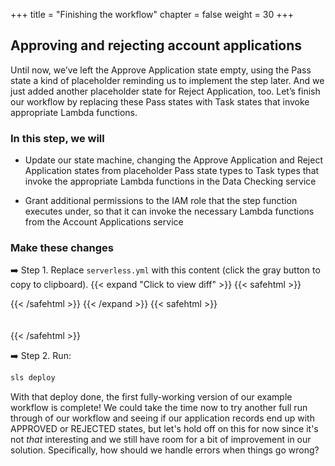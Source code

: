 +++
title = "Finishing the workflow"
chapter = false
weight = 30
+++

## Approving and rejecting account applications

Until now, we’ve left the Approve Application state empty, using the Pass state a kind of placeholder reminding us to implement the step later. And we just added another placeholder state for Reject Application, too.  Let’s finish our workflow by replacing these Pass states with Task states that invoke appropriate Lambda functions.


### In this step, we will

* Update our state machine, changing the Approve Application and Reject Application states from placeholder Pass state types to Task types that invoke the appropriate Lambda functions in the Data Checking service

* Grant additional permissions to the IAM role that the step function executes under, so that it can invoke the necessary Lambda functions from the Account Applications service


### Make these changes

➡️ Step 1. Replace `serverless.yml` with <span class="clipBtn clipboard" data-clipboard-target="#idd89254ee356d4a3991a0263730d7834a">this content</span> (click the gray button to copy to clipboard). 
{{< expand "Click to view diff" >}} {{< safehtml >}}
<div id="diff-idd89254ee356d4a3991a0263730d7834a"></div> <pre style="display: none;" data-diff-for="diff-idd89254ee356d4a3991a0263730d7834a">commit 77603cdb8730955713c45470065e8c1b619fff93
Author: Gabe Hollombe <gabe@avantbard.com>
Date:   Wed Oct 16 11:09:15 2019 +0800

    Implement Approve Application and Reject Application task states

diff --git a/serverless.yml b/serverless.yml
index acc14c6..4010aa8 100644
--- a/serverless.yml
+++ b/serverless.yml
@@ -275,6 +275,8 @@ resources:
                     Resource:
                         - Fn::GetAtt: [DataCheckingLambdaFunction, Arn]
                         - Fn::GetAtt: [FlagApplicationLambdaFunction, Arn]
+                        - Fn::GetAtt: [ApproveApplicationLambdaFunction, Arn]
+                        - Fn::GetAtt: [RejectApplicationLambdaFunction, Arn]
 
     ProcessApplicationsStateMachine:
       Type: AWS::StepFunctions::StateMachine
@@ -351,17 +353,27 @@ resources:
                             }
                         ]
                     },
-                    "Reject Application": {
-                         "Type": "Pass",
-                         "End": true
+                     "Reject Application": {
+                        "Type": "Task",
+                        "Parameters": {
+                            "id.$": "$.application.id"
+                        },
+                        "Resource": "#{rejectApplicationLambdaArn}",
+                        "End": true
                      },
-                    "Approve Application": {
-                        "Type": "Pass",
+                     "Approve Application": {
+                        "Type": "Task",
+                        "Parameters": {
+                            "id.$": "$.application.id"
+                        },
+                        "Resource": "#{approveApplicationLambdaArn}",
                         "End": true
-                    }
+                     }
                 }
               }
             - {
               dataCheckingLambdaArn: !GetAtt [DataCheckingLambdaFunction, Arn],
               flagApplicationLambdaName: !Ref FlagApplicationLambdaFunction,
+              rejectApplicationLambdaArn: !GetAtt [RejectApplicationLambdaFunction, Arn],
+              approveApplicationLambdaArn: !GetAtt [ApproveApplicationLambdaFunction, Arn],
             }
\ No newline at end of file
</pre>
{{< /safehtml >}} {{< /expand >}}
{{< safehtml >}}
<textarea id="idd89254ee356d4a3991a0263730d7834a" style="position: relative; left: -1000px; width: 1px; height: 1px;">service: StepFunctionsWorkshop

plugins:
  - serverless-cf-vars

custom:
  applicationsTable: '${self:service}__account_applications__${self:provider.stage}'

provider:
  name: aws
  runtime: nodejs10.x
  memorySize: 128
  stage: dev

functions:
  SubmitApplication:
    name: ${self:service}__account_applications__submit__${self:provider.stage}
    handler: account-applications/submit.handler
    environment:
      REGION: ${self:provider.region}
      ACCOUNTS_TABLE_NAME: ${self:custom.applicationsTable}
      APPLICATION_PROCESSING_STEP_FUNCTION_ARN: { Ref: "ProcessApplicationsStateMachine" }
    role: SubmitRole

  FlagApplication:
    name: ${self:service}__account_applications__flag__${self:provider.stage}
    handler: account-applications/flag.handler
    environment:
      REGION: ${self:provider.region}
      ACCOUNTS_TABLE_NAME: ${self:custom.applicationsTable}
    role: FlagRole

  ReviewApplication:
    name: ${self:service}__account_applications__review__${self:provider.stage}
    handler: account-applications/review.handler
    environment:
      REGION: ${self:provider.region}
      ACCOUNTS_TABLE_NAME: ${self:custom.applicationsTable}
    role: ReviewRole

  FindApplications:
    name: ${self:service}__account_applications__find__${self:provider.stage}
    handler: account-applications/find.handler
    environment:
      REGION: ${self:provider.region}
      ACCOUNTS_TABLE_NAME: ${self:custom.applicationsTable}
    role: FindRole

  RejectApplication:
    name: ${self:service}__account_applications__reject__${self:provider.stage}
    handler: account-applications/reject.handler
    environment:
      REGION: ${self:provider.region}
      ACCOUNTS_TABLE_NAME: ${self:custom.applicationsTable}
    role: RejectRole

  ApproveApplication:
    name: ${self:service}__account_applications__approve__${self:provider.stage}
    handler: account-applications/approve.handler
    environment:
      REGION: ${self:provider.region}
      ACCOUNTS_TABLE_NAME: ${self:custom.applicationsTable}
    role: ApproveRole

  DataChecking:
    name: ${self:service}__data_checking__${self:provider.stage}
    handler: data-checking.handler
    role: DataCheckingRole

resources:
  Resources:
    LambdaLoggingPolicy:
      Type: 'AWS::IAM::ManagedPolicy'
      Properties:
        PolicyDocument:
          Version: '2012-10-17'
          Statement:
            - Effect: Allow
              Action:
                - logs:CreateLogGroup
                - logs:CreateLogStream
                - logs:PutLogEvents
              Resource:
                - 'Fn::Join':
                  - ':'
                  -
                    - 'arn:aws:logs'
                    - Ref: 'AWS::Region'
                    - Ref: 'AWS::AccountId'
                    - 'log-group:/aws/lambda/*:*:*'

    DynamoPolicy:
      Type: 'AWS::IAM::ManagedPolicy'
      Properties:
        PolicyDocument:
          Version: '2012-10-17'
          Statement:
            - Effect: "Allow"
              Action:
                - "dynamodb:*"
              Resource:
                - { "Fn::GetAtt": ["ApplicationsDynamoDBTable", "Arn" ] }
                - 'Fn::Join':
                    - '/'
                    -
                        - { "Fn::GetAtt": ["ApplicationsDynamoDBTable", "Arn" ] }
                        - '*'

    StepFunctionsPolicy:
      Type: 'AWS::IAM::ManagedPolicy'
      Properties:
        PolicyDocument:
          Version: '2012-10-17'
          Statement:
            -
              Effect: "Allow"
              Action:
                - "states:StartExecution"
                - "states:SendTaskSuccess"
                - "states:SendTaskFailure"
              Resource:
                - { Ref: ProcessApplicationsStateMachine }

    SubmitRole:
      Type: AWS::IAM::Role
      Properties:
        AssumeRolePolicyDocument:
          Version: '2012-10-17'
          Statement:
            - Effect: Allow
              Principal:
                Service:
                  - lambda.amazonaws.com
              Action: sts:AssumeRole
        ManagedPolicyArns:
          - { Ref: LambdaLoggingPolicy }
          - { Ref: DynamoPolicy }
          - { Ref: StepFunctionsPolicy }

    FlagRole:
      Type: AWS::IAM::Role
      Properties:
        AssumeRolePolicyDocument:
          Version: '2012-10-17'
          Statement:
            - Effect: Allow
              Principal:
                Service:
                  - lambda.amazonaws.com
              Action: sts:AssumeRole
        ManagedPolicyArns:
          - { Ref: LambdaLoggingPolicy }
          - { Ref: DynamoPolicy }

    ReviewRole:
      Type: AWS::IAM::Role
      Properties:
        AssumeRolePolicyDocument:
          Version: '2012-10-17'
          Statement:
            - Effect: Allow
              Principal:
                Service:
                  - lambda.amazonaws.com
              Action: sts:AssumeRole
        ManagedPolicyArns:
          - { Ref: LambdaLoggingPolicy }
          - { Ref: DynamoPolicy }
          - { Ref: StepFunctionsPolicy }

    RejectRole:
      Type: AWS::IAM::Role
      Properties:
        AssumeRolePolicyDocument:
          Version: '2012-10-17'
          Statement:
            - Effect: Allow
              Principal:
                Service:
                  - lambda.amazonaws.com
              Action: sts:AssumeRole
        ManagedPolicyArns:
          - { Ref: LambdaLoggingPolicy }
          - { Ref: DynamoPolicy }

    ApproveRole:
      Type: AWS::IAM::Role
      Properties:
        AssumeRolePolicyDocument:
          Version: '2012-10-17'
          Statement:
            - Effect: Allow
              Principal:
                Service:
                  - lambda.amazonaws.com
              Action: sts:AssumeRole
        ManagedPolicyArns:
          - { Ref: LambdaLoggingPolicy }
          - { Ref: DynamoPolicy }

    FindRole:
      Type: AWS::IAM::Role
      Properties:
        AssumeRolePolicyDocument:
          Version: '2012-10-17'
          Statement:
            - Effect: Allow
              Principal:
                Service:
                  - lambda.amazonaws.com
              Action: sts:AssumeRole
        ManagedPolicyArns:
          - { Ref: LambdaLoggingPolicy }
          - { Ref: DynamoPolicy }

    DataCheckingRole:
      Type: AWS::IAM::Role
      Properties:
        AssumeRolePolicyDocument:
          Version: '2012-10-17'
          Statement:
            - Effect: Allow
              Principal:
                Service:
                  - lambda.amazonaws.com
              Action: sts:AssumeRole
        ManagedPolicyArns:
          - { Ref: LambdaLoggingPolicy }

    ApplicationsDynamoDBTable:
      Type: 'AWS::DynamoDB::Table'
      Properties:
        TableName: ${self:custom.applicationsTable}
        AttributeDefinitions:
          -
            AttributeName: id
            AttributeType: S
          -
            AttributeName: state
            AttributeType: S
        KeySchema:
          -
            AttributeName: id
            KeyType: HASH
        BillingMode: PAY_PER_REQUEST
        GlobalSecondaryIndexes:
            -
                IndexName: state
                KeySchema:
                    -
                        AttributeName: state
                        KeyType: HASH
                Projection:
                    ProjectionType: ALL

    StepFunctionRole:
      Type: 'AWS::IAM::Role'
      Properties:
        AssumeRolePolicyDocument:
            Version: '2012-10-17'
            Statement:
                -
                  Effect: Allow
                  Principal:
                      Service: 'states.amazonaws.com'
                  Action: 'sts:AssumeRole'
        Policies:
            -
              PolicyName: lambda
              PolicyDocument:
                Statement:
                  -
                    Effect: Allow
                    Action: 'lambda:InvokeFunction'
                    Resource:
                        - Fn::GetAtt: [DataCheckingLambdaFunction, Arn]
                        - Fn::GetAtt: [FlagApplicationLambdaFunction, Arn]
                        - Fn::GetAtt: [ApproveApplicationLambdaFunction, Arn]
                        - Fn::GetAtt: [RejectApplicationLambdaFunction, Arn]

    ProcessApplicationsStateMachine:
      Type: AWS::StepFunctions::StateMachine
      Properties:
        StateMachineName: ${self:service}__process_account_applications__${self:provider.stage}
        RoleArn: !GetAtt StepFunctionRole.Arn
        DefinitionString:
          !Sub
            - |-
              {
                "StartAt": "Check Name",
                "States": {
                    "Check Name": {
                        "Type": "Task",
                        "Parameters": {
                            "command": "CHECK_NAME",
                            "data": { "name.$": "$.application.name" }
                        },
                        "Resource": "#{dataCheckingLambdaArn}",
                        "ResultPath": "$.checks.name",
                        "Next": "Check Address"
                    },
                    "Check Address": {
                        "Type": "Task",
                        "Parameters": {
                            "command": "CHECK_ADDRESS",
                            "data": { "address.$": "$.application.address" }
                        },
                        "Resource": "#{dataCheckingLambdaArn}",
                        "ResultPath": "$.checks.address",
                        "Next": "Review Required?"
                    },
                    "Review Required?": {
                        "Type": "Choice",
                        "Choices": [
                          {
                            "Variable": "$.checks.name.flagged",
                            "BooleanEquals": true,
                            "Next": "Pending Review"
                          },
                          {
                            "Variable": "$.checks.address.flagged",
                            "BooleanEquals": true,
                            "Next": "Pending Review"
                          }
                        ],
                        "Default": "Approve Application"
                    },
                    "Pending Review": {
                      "Type": "Task",
                      "Resource": "arn:aws:states:::lambda:invoke.waitForTaskToken",
                      "Parameters": {
                          "FunctionName": "#{flagApplicationLambdaName}",
                          "Payload": {
                              "id.$": "$.application.id",
                              "flagType": "REVIEW",
                              "taskToken.$": "$$.Task.Token"
                          }
                      },
                      "ResultPath": "$.review",
                      "Next": "Review Approved?"
                    },
                    "Review Approved?": {
                        "Type": "Choice",
                        "Choices": [{
                                "Variable": "$.review.decision",
                                "StringEquals": "APPROVE",
                                "Next": "Approve Application"
                            },
                            {
                                "Variable": "$.review.decision",
                                "StringEquals": "REJECT",
                                "Next": "Reject Application"
                            }
                        ]
                    },
                     "Reject Application": {
                        "Type": "Task",
                        "Parameters": {
                            "id.$": "$.application.id"
                        },
                        "Resource": "#{rejectApplicationLambdaArn}",
                        "End": true
                     },
                     "Approve Application": {
                        "Type": "Task",
                        "Parameters": {
                            "id.$": "$.application.id"
                        },
                        "Resource": "#{approveApplicationLambdaArn}",
                        "End": true
                     }
                }
              }
            - {
              dataCheckingLambdaArn: !GetAtt [DataCheckingLambdaFunction, Arn],
              flagApplicationLambdaName: !Ref FlagApplicationLambdaFunction,
              rejectApplicationLambdaArn: !GetAtt [RejectApplicationLambdaFunction, Arn],
              approveApplicationLambdaArn: !GetAtt [ApproveApplicationLambdaFunction, Arn],
            }
</textarea>
{{< /safehtml >}}

➡️ Step 2. Run:

```bash
sls deploy
```



With that deploy done, the first fully-working version of our example workflow is complete!  We could take the time now to try another full run through of our workflow and seeing if our application records end up with APPROVED or REJECTED states, but let's hold off on this for now since it's not *that* interesting and we still have room for a bit of improvement in our solution. Specifically, how should we handle errors when things go wrong?
